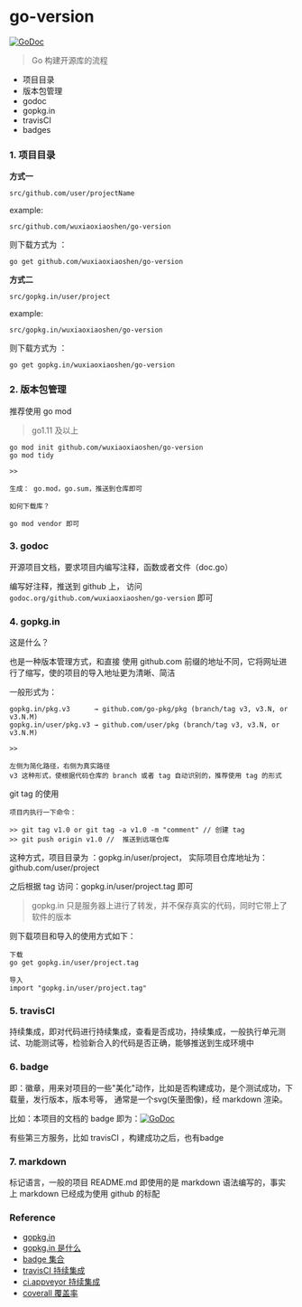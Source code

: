 # go-version

[![GoDoc](https://godoc.org/github.com/wuxiaoxiaoshen/go-version?status.svg)](https://godoc.org/github.com/wuxiaoxiaoshen/go-version)

> Go 构建开源库的流程


- 项目目录
- 版本包管理
- godoc
- gopkg.in
- travisCI
- badges

### 1. 项目目录

**方式一**
``` 
src/github.com/user/projectName
```

example:

``` 
src/github.com/wuxiaoxiaoshen/go-version
```

则下载方式为 ： 

``` 
go get github.com/wuxiaoxiaoshen/go-version
```

**方式二**

``` 
src/gopkg.in/user/project
```

example:

``` 
src/gopkg.in/wuxiaoxiaoshen/go-version
```

则下载方式为 ： 

``` 
go get gopkg.in/wuxiaoxiaoshen/go-version
```
### 2. 版本包管理

推荐使用 go mod 

> go1.11 及以上

``` 
go mod init github.com/wuxiaoxiaoshen/go-version
go mod tidy

>> 

生成： go.mod，go.sum，推送到仓库即可

如何下载库？

go mod vendor 即可

```

### 3. godoc 

开源项目文档，要求项目内编写注释，函数或者文件（doc.go）

编写好注释，推送到 github 上， 访问 `godoc.org/github.com/wuxiaoxiaoshen/go-version` 即可

### 4. gopkg.in 

这是什么？

也是一种版本管理方式，和直接 使用 github.com 前缀的地址不同，它将网址进行了缩写，使的项目的导入地址更为清晰、简洁

一般形式为：
``` 
gopkg.in/pkg.v3      → github.com/go-pkg/pkg (branch/tag v3, v3.N, or v3.N.M)
gopkg.in/user/pkg.v3 → github.com/user/pkg (branch/tag v3, v3.N, or v3.N.M)

>>

左侧为简化路径，右侧为真实路径
v3 这种形式，使根据代码仓库的 branch 或者 tag 自动识别的，推荐使用 tag 的形式
```

git tag  的使用

``` 
项目内执行一下命令：

>> git tag v1.0 or git tag -a v1.0 -m "comment" // 创建 tag
>> git push origin v1.0 //  推送到远端仓库

```

这种方式，项目目录为 ：gopkg.in/user/project， 实际项目仓库地址为：github.com/user/project

之后根据 tag 访问：gopkg.in/user/project.tag 即可

> gopkg.in 只是服务器上进行了转发，并不保存真实的代码，同时它带上了软件的版本

则下载项目和导入的使用方式如下：

```
下载
go get gopkg.in/user/project.tag
 
导入
import "gopkg.in/user/project.tag"

```


### 5. travisCI

持续集成，即对代码进行持续集成，查看是否成功，持续集成，一般执行单元测试、功能测试等，检验新合入的代码是否正确，能够推送到生成环境中


### 6. badge

即：徽章，用来对项目的一些"美化"动作，比如是否构建成功，是个测试成功，下载量，发行版本，版本号等， 通常是一个svg(矢量图像)，经 markdown 渲染。

比如：本项目的文档的 badge 即为：[![GoDoc](https://godoc.org/github.com/wuxiaoxiaoshen/go-version?status.svg)](https://godoc.org/github.com/wuxiaoxiaoshen/go-version)

有些第三方服务，比如 travisCI ，构建成功之后，也有badge 

### 7. markdown

标记语言，一般的项目 README.md 即使用的是 markdown 语法编写的，事实上 markdown 已经成为使用 github 的标配



### Reference

- [gopkg.in](http://labix.org/gopkg.in)
- [gopkg.in 是什么](https://www.jianshu.com/p/fae12384cc29)
- [badge 集合](https://shields.io/)
- [travisCI 持续集成](https://travis-ci.org)
- [ci.appveyor 持续集成](https://ci.appveyor.com)
- [coverall 覆盖率](https://coveralls.io)






